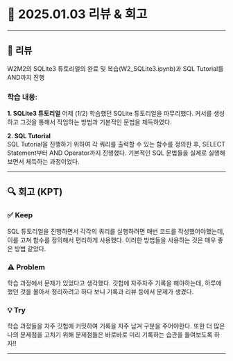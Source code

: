 # 📅 2025.01.03 리뷰 & 회고

---

## 📝 리뷰

W2M2의 SQLite3 튜토리얼의 완료 및 복습(W2_SQLite3.ipynb)과 SQL Tutorial를 AND까지 진행

### 학습 내용:  
**1. SQLite3 튜토리얼**
어제 (1/2) 학습했던 SQLite 튜토리얼을 마무리했다. 커서를 생성하고 그것을 통해서 작업하는 방법과 기본적인 문법을 체득하였다.  

**2. SQL Tutorial**  
SQL Tutorial을 진행하기 위하여 각 쿼리를 출력할 수 있는 함수를 정의한 후, SELECT Statement부터 AND Operator까지 진행했다. 기본적인 SQL 문법들을 실제로 실행해보면서 체득하는 과정이었다.  

---

## 🔍 회고 (KPT)

### ✅ Keep
SQL 튜토리얼을 진행하면서 각각의 쿼리를 실행하려면 매번 코드를 작성했어야했는데, 이를 고쳐 함수를 정의해서 편리하게 사용했다. 이러한 방법들을 사용하는 것은 매우 좋은 방법 같았다.
### ⚠️ Problem
학습 과정에서 문제가 있었다고 생각했다. 깃헙에 자주자주 기록을 해야하는데, 하루에 했던 것을 몰아서 정리하려고 하다 보니 기록과 리뷰 등에서 문제가 생겼다.
### 💡 Try
학습 과정들을 자주 깃헙에 커밋하여 기록을 자주 남겨 구분을 주어야한다. 또한 더 많은 나의 문제점을 고치기 위해 문제점들은 바로바로 미리 기록하는 습관을 들여보도록 하자!!  

---
